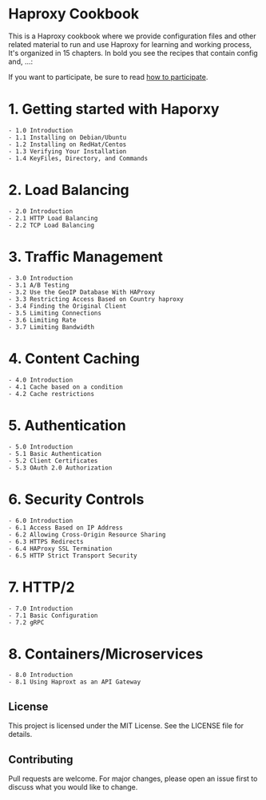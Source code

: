 # Haproxy Cookbook

This is a Haproxy cookbook where we provide configuration files and other related material to run and use Haproxy for learning and working process, It's organized in 15 chapters. In bold you see the recipes that contain config and, ...:

If you want to participate, be sure to read [how to participate](https://github.com/H3lllfir3/haproxy-cookbook/blob/main/CONTRIBUTING.md).

# 1. Getting started with Haporxy
    - 1.0 Introduction
    - 1.1 Installing on Debian/Ubuntu
    - 1.2 Installing on RedHat/Centos
    - 1.3 Verifying Your Installation
    - 1.4 KeyFiles, Directory, and Commands

# 2. Load Balancing
    - 2.0 Introduction
    - 2.1 HTTP Load Balancing
    - 2.2 TCP Load Balancing

# 3. Traffic Management
    - 3.0 Introduction
    - 3.1 A/B Testing
    - 3.2 Use the GeoIP Database With HAProxy
    - 3.3 Restricting Access Based on Country haproxy
    - 3.4 Finding the Original Client
    - 3.5 Limiting Connections
    - 3.6 Limiting Rate
    - 3.7 Limiting Bandwidth

# 4. Content Caching
    - 4.0 Introduction
    - 4.1 Cache based on a condition
    - 4.2 Cache restrictions

# 5. Authentication
    - 5.0 Introduction
    - 5.1 Basic Authentication
    - 5.2 Client Certificates
    - 5.3 OAuth 2.0 Authorization

# 6. Security Controls
    - 6.0 Introduction
    - 6.1 Access Based on IP Address
    - 6.2 Allowing Cross-Origin Resource Sharing
    - 6.3 HTTPS Redirects
    - 6.4 HAProxy SSL Termination
    - 6.5 HTTP Strict Transport Security

# 7. HTTP/2
    - 7.0 Introduction
    - 7.1 Basic Configuration
    - 7.2 gRPC

# 8. Containers/Microservices
    - 8.0 Introduction
    - 8.1 Using Haproxt as an API Gateway





## License
This project is licensed under the MIT License. See the LICENSE file for details.

## Contributing
Pull requests are welcome. For major changes, please open an issue first to discuss what you would like to change.